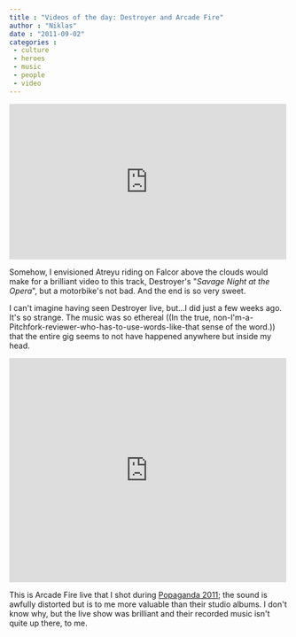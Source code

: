 ```yaml
---
title : "Videos of the day: Destroyer and Arcade Fire"
author : "Niklas"
date : "2011-09-02"
categories : 
 - culture
 - heroes
 - music
 - people
 - video
---
```


<iframe src="http://player.vimeo.com/video/28198024?title=0&amp;byline=0&amp;portrait=0" width="500" height="281" frameborder="0"></iframe>

Somehow, I envisioned Atreyu riding on Falcor above the clouds would make for a brilliant video to this track, Destroyer's "_Savage Night at the Opera_", but a motorbike's not bad. And the end is so very sweet.

I can't imagine having seen Destroyer live, but...I did just a few weeks ago. It's so strange. The music was so ethereal ((In the true, non-I'm-a-Pitchfork-reviewer-who-has-to-use-words-like-that sense of the word.)) that the entire gig seems to not have happened anywhere but inside my head.

<iframe width="500" height="405" src="http://www.youtube.com/embed/canQMOICVNg?rel=0" frameborder="0" allowfullscreen></iframe>

This is Arcade Fire live that I shot during [Popaganda 2011](https://niklasblog.com/?p=8099); the sound is awfully distorted but is to me more valuable than their studio albums. I don't know why, but the live show was brilliant and their recorded music isn't quite up there, to me.
